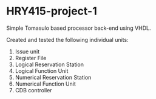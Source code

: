 # HRY415-project-1

Simple Tomasulo based processor back-end using VHDL. 

Created and tested the following individual units: 

1. Issue unit
2. Register File
3. Logical Reservation Station
4. Logical Function Unit
5. Numerical Reservation Station
6. Numerical Function Unit
7. CDB controller
